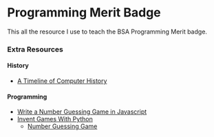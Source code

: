 # Programming Merit Badge

This all the resource I use to teach the BSA Programming Merit badge.

### Extra Resources

#### History

* [A Timeline of Computer History](http://www.computerhistory.org/timeline/)

#### Programming

* [Write a Number Guessing Game in Javascript](https://developer.mozilla.org/en-US/docs/Learn/JavaScript/First_steps/A_first_splash)
* [Invent Games With Python](http://inventwithpython.com/invent4thed/)
  * [Number Guessing Game](http://inventwithpython.com/invent4thed/chapter3.html)
